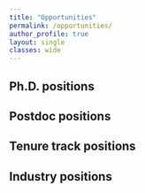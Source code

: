 ```yaml
---
title: "Opportunities"
permalink: /opportunities/
author_profile: true
layout: single
classes: wide
---
```



## Ph.D. positions


## Postdoc positions


## Tenure track positions


## Industry positions
